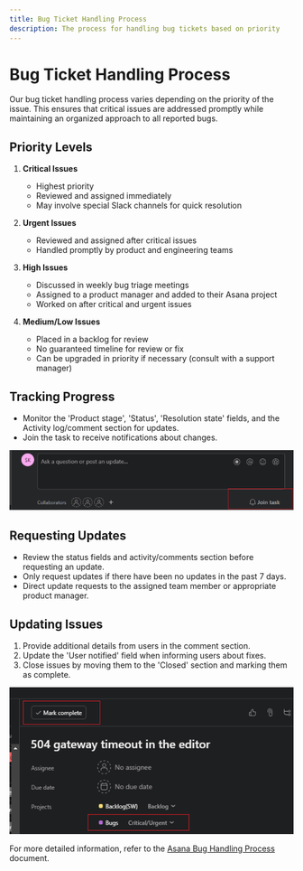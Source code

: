 ```yaml
---
title: Bug Ticket Handling Process
description: The process for handling bug tickets based on priority
---
```


# Bug Ticket Handling Process

Our bug ticket handling process varies depending on the priority of the issue. This ensures that critical issues are addressed promptly while maintaining an organized approach to all reported bugs.

## Priority Levels

1. **Critical Issues**
   - Highest priority
   - Reviewed and assigned immediately
   - May involve special Slack channels for quick resolution

2. **Urgent Issues**
   - Reviewed and assigned after critical issues
   - Handled promptly by product and engineering teams

3. **High Issues**
   - Discussed in weekly bug triage meetings
   - Assigned to a product manager and added to their Asana project
   - Worked on after critical and urgent issues

4. **Medium/Low Issues**
   - Placed in a backlog for review
   - No guaranteed timeline for review or fix
   - Can be upgraded in priority if necessary (consult with a support manager)

## Tracking Progress

- Monitor the 'Product stage', 'Status', 'Resolution state' fields, and the Activity log/comment section for updates.
- Join the task to receive notifications about changes.

![Join Task](../../../../../public/join-task.png)

## Requesting Updates

- Review the status fields and activity/comments section before requesting an update.
- Only request updates if there have been no updates in the past 7 days.
- Direct update requests to the assigned team member or appropriate product manager.

## Updating Issues

1. Provide additional details from users in the comment section.
2. Update the 'User notified' field when informing users about fixes.
3. Close issues by moving them to the 'Closed' section and marking them as complete.

![Close Issue](../../../../../public/close-issue.png)

For more detailed information, refer to the [Asana Bug Handling Process](Asana%20bug%20handling%20process%20a2c55843366a4aa98617c36269501e2c.md) document.
